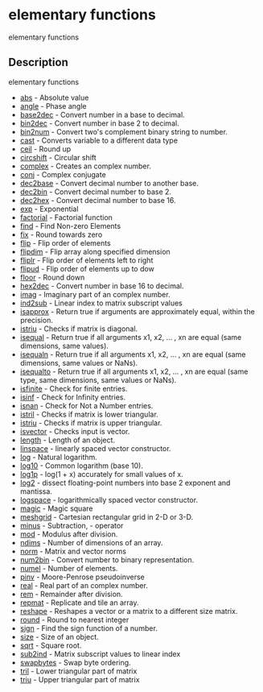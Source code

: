 

# elementary functions

elementary functions

## Description
elementary functions


* [abs](abs.md) - Absolute value
* [angle](angle.md) - Phase angle
* [base2dec](base2dec.md) - Convert number in a base to decimal.
* [bin2dec](bin2dec.md) - Convert number in base 2 to decimal.
* [bin2num](bin2num.md) - Convert two's complement binary string to number.
* [cast](cast.md) - Converts variable to a different data type
* [ceil](ceil.md) - Round up
* [circshift](circshift.md) - Circular shift
* [complex](complex.md) - Creates an complex number.
* [conj](conj.md) - Complex conjugate
* [dec2base](dec2base.md) - Convert decimal number to another base.
* [dec2bin](dec2bin.md) - Convert decimal number to base 2.
* [dec2hex](dec2hex.md) - Convert decimal number to base 16.
* [exp](exp.md) - Exponential
* [factorial](factorial.md) - Factorial function
* [find](find.md) - Find Non-zero Elements
* [fix](fix.md) - Round towards zero
* [flip](flip.md) - Flip order of elements
* [flipdim](flipdim.md) - Flip array along specified dimension
* [fliplr](fliplr.md) - Flip order of elements left to right
* [flipud](flipud.md) - Flip order of elements up to dow
* [floor](floor.md) - Round down
* [hex2dec](hex2dec.md) - Convert number in base 16 to decimal.
* [imag](imag.md) - Imaginary part of an complex number.
* [ind2sub](ind2sub.md) - Linear index to matrix subscript values
* [isapprox](isapprox.md) - Return true if arguments are approximately equal, within the precision.
* [istriu](isdiag.md) - Checks if matrix is diagonal.
* [isequal](isequal.md) - Return true if all arguments x1, x2, ... , xn are equal (same dimensions, same values).
* [isequaln](isequaln.md) - Return true if all arguments x1, x2, ... , xn are equal (same dimensions, same values or NaNs).
* [isequalto](isequalto.md) - Return true if all arguments x1, x2, ... , xn are equal (same type, same dimensions, same values or NaNs).
* [isfinite](isfinite.md) - Check for finite entries.
* [isinf](isinf.md) - Check for Infinity entries.
* [isnan](isnan.md) - Check for Not a Number entries.
* [istril](istril.md) - Checks if matrix is lower triangular.
* [istriu](istriu.md) - Checks if matrix is upper triangular.
* [isvector](isvector.md) - Checks input is vector.
* [length](length.md) - Length of an object.
* [linspace](linspace.md) - linearly spaced vector constructor.
* [log](log.md) - Natural logarithm.
* [log10](log10.md) - Common logarithm (base 10).
* [log1p](log1p.md) - log(1 + x) accurately for small values of x.
* [log2](log2.md) - dissect floating-point numbers into base 2 exponent and mantissa.
* [logspace](logspace.md) - logarithmically spaced vector constructor.
* [magic](magic.md) - Magic square
* [meshgrid](meshgrid.md) - Cartesian rectangular grid in 2-D or 3-D.
* [minus](minus.md) - Subtraction, - operator
* [mod](mod.md) - Modulus after division.
* [ndims](ndims.md) - Number of dimensions of an array.
* [norm](norm.md) - Matrix and vector norms
* [num2bin](num2bin.md) - Convert number to binary representation.
* [numel](numel.md) - Number of elements.
* [pinv](pinv.md) - Moore-Penrose pseudoinverse
* [real](real.md) - Real part of an complex number.
* [rem](rem.md) - Remainder after division.
* [repmat](repmat.md) - Replicate and tile an array.
* [reshape](reshape.md) - Reshapes a vector or a matrix to a different size matrix.
* [round](round.md) - Round to nearest integer
* [sign](sign.md) - Find the sign function of a number.
* [size](size.md) - Size of an object.
* [sqrt](sqrt.md) - Square root.
* [sub2ind](sub2ind.md) - Matrix subscript values to linear index
* [swapbytes](swapbytes.md) - Swap byte ordering.
* [tril](tril.md) - Lower triangular part of matrix
* [triu](triu.md) - Upper triangular part of matrix



